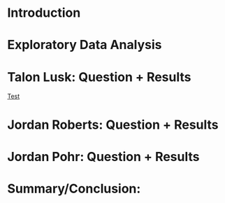 # Introduction

# Exploratory Data Analysis

# Talon Lusk: Question + Results
[Test](notebooks/analysis1.ipynb)
# Jordan Roberts: Question + Results

# Jordan Pohr: Question + Results

# Summary/Conclusion: 